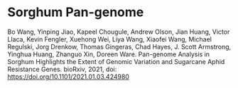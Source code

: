 # Sorghum Pan-genome

Bo Wang, Yinping Jiao, Kapeel Chougule, Andrew Olson, Jian Huang, Victor Llaca, Kevin Fengler, Xuehong Wei, Liya Wang, Xiaofei Wang, Michael Regulski, Jorg Drenkow, Thomas Gingeras, Chad Hayes, J. Scott Armstrong, Yinghua Huang, Zhanguo Xin, Doreen Ware. Pan-genome Analysis in Sorghum Highlights the Extent of Genomic Variation and Sugarcane Aphid Resistance Genes. bioRxiv, 2021, doi: https://doi.org/10.1101/2021.01.03.424980 
